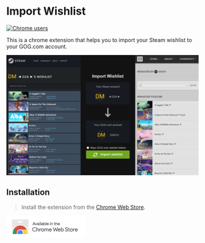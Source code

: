 # Import Wishlist

[![Chrome users](https://img.shields.io/chrome-web-store/users/jenjpehgcedkjfjmelkodhagcogpbmgl?label=Chrome%20users&logo=googlechrome)](https://chrome.google.com/webstore/detail/import-wishlist/jenjpehgcedkjfjmelkodhagcogpbmgl)

This is a chrome extension that helps you to import your Steam wishlist to your GOG.com account.

![Image that shows what the extension does](/assets/images/extension.png)

## Installation

> Install the extension from the [Chrome Web Store](https://chrome.google.com/webstore/detail/import-wishlist/jenjpehgcedkjfjmelkodhagcogpbmgl/).

[![Image link to install the extension from the Chrome Web Store](/assets/images/badge-chrome.png)](https://chrome.google.com/webstore/detail/import-wishlist/jenjpehgcedkjfjmelkodhagcogpbmgl/)